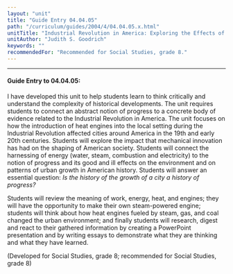 ```yaml
---
layout: "unit"
title: "Guide Entry 04.04.05"
path: "/curriculum/guides/2004/4/04.04.05.x.html"
unitTitle: "Industrial Revolution in America: Exploring the Effects of the Heat Engine on the Growth of Cities"
unitAuthor: "Judith S. Goodrich"
keywords: ""
recommendedFor: "Recommended for Social Studies, grade 8."
---
```

<body>
<hr/>
<h4>
Guide Entry to 04.04.05:
</h4>
<p>
I have developed this unit to help students learn to think critically and understand the complexity of historical developments. The unit requires students to connect an abstract notion of progress to a concrete body of evidence related to the Industrial Revolution in America. The unit focuses on how the introduction of heat engines into the local setting during the Industrial Revolution affected cities around America in the 19th and early 20th centuries. Students will explore the impact that mechanical innovation has had on the shaping of American society. Students will connect the harnessing of energy (water, steam, combustion and electricity) to the notion of progress and its good and ill effects on the environment and on patterns of urban growth in American history. Students will answer an essential question:
<i>
Is the history of the growth of a city a history of progress?
</i>
</p>
<p>
Students will review the meaning of work, energy, heat, and engines; they will have the opportunity to make their own steam-powered engine; students will think about how heat engines fueled by steam, gas, and coal changed the urban environment; and finally students will research, digest and react to their gathered information by creating a PowerPoint presentation and by writing essays to demonstrate what they are thinking and what they have learned.
</p>
<p>
(Developed for Social Studies, grade 8; recommended for Social Studies, grade 8)
</p>
</body>
